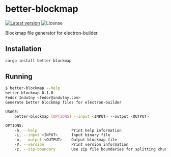 # better-blockmap
[![Latest version](https://img.shields.io/crates/v/better-blockmap.svg)](https://crates.io/crates/better-blockmap)
![License](https://img.shields.io/crates/l/better-blockmap.svg)

Blockmap file generator for electron-builder.

## Installation

```sh
cargo install better-blockmap
```

## Running

```sh
$ better-blockmap --help
better-blockmap 0.1.0
Fedor Indutny <fedor@indutny.com>
Generate better blockmap files for electron-builder

USAGE:
    better-blockmap [OPTIONS] --input <INPUT> --output <OUTPUT>

OPTIONS:
    -h, --help               Print help information
    -i, --input <INPUT>      Input binary file
    -o, --output <OUTPUT>    Output blockmap file
    -V, --version            Print version information
    -z, --zip-boundary       Use zip file boundaries for splitting chunks
```
